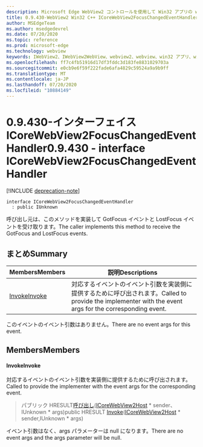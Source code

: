 ```yaml
---
description: Microsoft Edge WebView2 コントロールを使用して Win32 アプリの web コンテンツをホストする
title: 0.9.430-WebView2 Win32 C++ ICoreWebView2FocusChangedEventHandler
author: MSEdgeTeam
ms.author: msedgedevrel
ms.date: 07/20/2020
ms.topic: reference
ms.prod: microsoft-edge
ms.technology: webview
keywords: IWebView2、IWebView2WebView、webview2、webview、win32 アプリ、win32、edge、ICoreWebView2、ICoreWebView2Host、browser control、edge html
ms.openlocfilehash: ff7c4fb51916d17df3fddc3d183fe8831029703a
ms.sourcegitcommit: e0cb9e6f59f222fade6afa4829c59524a9a9b9ff
ms.translationtype: MT
ms.contentlocale: ja-JP
ms.lasthandoff: 07/20/2020
ms.locfileid: "10884149"
---
```

# <span data-ttu-id="3dd11-104">0.9.430-インターフェイス ICoreWebView2FocusChangedEventHandler</span><span class="sxs-lookup"><span data-stu-id="3dd11-104">0.9.430 - interface ICoreWebView2FocusChangedEventHandler</span></span> 

[!INCLUDE [deprecation-note](../../includes/deprecation-note.md)]

```
interface ICoreWebView2FocusChangedEventHandler
  : public IUnknown
```

<span data-ttu-id="3dd11-105">呼び出し元は、このメソッドを実装して GotFocus イベントと LostFocus イベントを受け取ります。</span><span class="sxs-lookup"><span data-stu-id="3dd11-105">The caller implements this method to receive the GotFocus and LostFocus events.</span></span>

## <span data-ttu-id="3dd11-106">まとめ</span><span class="sxs-lookup"><span data-stu-id="3dd11-106">Summary</span></span>

 <span data-ttu-id="3dd11-107">Members</span><span class="sxs-lookup"><span data-stu-id="3dd11-107">Members</span></span>                        | <span data-ttu-id="3dd11-108">説明</span><span class="sxs-lookup"><span data-stu-id="3dd11-108">Descriptions</span></span>
--------------------------------|---------------------------------------------
[<span data-ttu-id="3dd11-109">Invoke</span><span class="sxs-lookup"><span data-stu-id="3dd11-109">Invoke</span></span>](#invoke) | <span data-ttu-id="3dd11-110">対応するイベントのイベント引数を実装側に提供するために呼び出されます。</span><span class="sxs-lookup"><span data-stu-id="3dd11-110">Called to provide the implementer with the event args for the corresponding event.</span></span>

<span data-ttu-id="3dd11-111">このイベントのイベント引数はありません。</span><span class="sxs-lookup"><span data-stu-id="3dd11-111">There are no event args for this event.</span></span>

## <span data-ttu-id="3dd11-112">Members</span><span class="sxs-lookup"><span data-stu-id="3dd11-112">Members</span></span>

#### <span data-ttu-id="3dd11-113">Invoke</span><span class="sxs-lookup"><span data-stu-id="3dd11-113">Invoke</span></span> 

<span data-ttu-id="3dd11-114">対応するイベントのイベント引数を実装側に提供するために呼び出されます。</span><span class="sxs-lookup"><span data-stu-id="3dd11-114">Called to provide the implementer with the event args for the corresponding event.</span></span>

> <span data-ttu-id="3dd11-115">パブリック HRESULT[呼び出し](#invoke)([ICoreWebView2Host](ICoreWebView2Host.md) \* sender、IUnknown \* args)</span><span class="sxs-lookup"><span data-stu-id="3dd11-115">public HRESULT [Invoke](#invoke)([ICoreWebView2Host](ICoreWebView2Host.md) \* sender,IUnknown \* args)</span></span>

<span data-ttu-id="3dd11-116">イベント引数はなく、args パラメーターは null になります。</span><span class="sxs-lookup"><span data-stu-id="3dd11-116">There are no event args and the args parameter will be null.</span></span>

